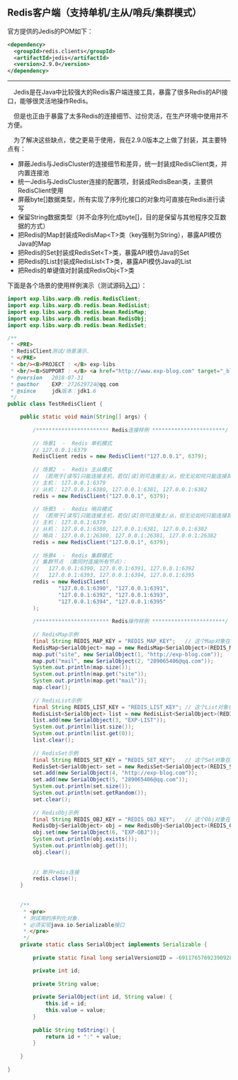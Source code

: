 ## Redis客户端（支持单机/主从/哨兵/集群模式）

官方提供的Jedis的POM如下：

```xml
<dependency>
  <groupId>redis.clients</groupId>
  <artifactId>jedis</artifactId>
  <version>2.9.0</version>
</dependency>
```

--------

　Jedis是在Java中比较强大的Redis客户端连接工具，暴露了很多Redis的API接口，能够很灵活地操作Redis。

　但是也正由于暴露了太多Redis的连接细节、过份灵活，在生产环境中使用并不方便。

　为了解决这些缺点，使之更易于使用，我在2.9.0版本之上做了封装，其主要特点有：

- 屏蔽Jedis与JedisCluster的连接细节和差异，统一封装成RedisClient类，并内置连接池
- 统一Jedis与JedisCluster连接的配置项，封装成RedisBean类，主要供RedisClient使用
- 屏蔽byte\[\]数据类型，所有实现了序列化接口的对象均可直接在Redis进行读写
- 保留String数据类型（并不会序列化成byte\[\]，目的是保留与其他程序交互数据的方式）
- 把Redis的Map封装成RedisMap&lt;T&gt;类（key强制为String），暴露API模仿Java的Map
- 把Redis的Set封装成RedisSet&lt;T&gt;类，暴露API模仿Java的Set
- 把Redis的List封装成RedisList&lt;T&gt;类，暴露API模仿Java的List
- 把Redis的单键值对封装成RedisObj&lt;T&gt;类


下面是各个场景的使用样例演示（测试源码[入口](https://github.com/lyy289065406/exp-libs/blob/master/src/test/java/exp/libs/warp/db/redis/test/TestRedisClient.java)）：
```java
import exp.libs.warp.db.redis.RedisClient;
import exp.libs.warp.db.redis.bean.RedisList;
import exp.libs.warp.db.redis.bean.RedisMap;
import exp.libs.warp.db.redis.bean.RedisObj;
import exp.libs.warp.db.redis.bean.RedisSet;

/**
 * <PRE>
 * RedisClient测试/场景演示.
 * </PRE>
 * <br/><B>PROJECT : </B> exp-libs
 * <br/><B>SUPPORT : </B> <a href="http://www.exp-blog.com" target="_blank">www.exp-blog.com</a> 
 * @version   2018-07-31
 * @author    EXP: 272629724@qq.com
 * @since     jdk版本：jdk1.6
 */
public class TestRedisClient {

	public static void main(String[] args) {
		
		/*********************** Redis连接样例 ***********************/
		
		// 场景1  -  Redis 单机模式
		// 127.0.0.1:6379
		RedisClient redis = new RedisClient("127.0.0.1", 6379);
		
		// 场景2  -  Redis 主从模式 
		// （若用于[读写]只能连接主机，若仅[读]则可连接主/从，但无论如何只能连接其中一台）
		// 主机： 127.0.0.1:6379
		// 从机： 127.0.0.1:6380, 127.0.0.1:6381, 127.0.0.1:6382
		redis = new RedisClient("127.0.0.1", 6379);
		
		// 场景3  -  Redis 哨兵模式 
		// （若用于[读写]只能连接主机，若仅[读]则可连接主/从，但无论如何只能连接其中一台，哨兵不允许连接）
		// 主机： 127.0.0.1:6379
		// 从机： 127.0.0.1:6380, 127.0.0.1:6381, 127.0.0.1:6382
		// 哨兵： 127.0.0.1:26380, 127.0.0.1:26381, 127.0.0.1:26382
		redis = new RedisClient("127.0.0.1", 6379);
				
		// 场景4  -  Redis 集群模式
		// 集群节点 （需同时连接所有节点）：
		//   127.0.0.1:6390, 127.0.0.1:6391, 127.0.0.1:6392
		//   127.0.0.1:6393, 127.0.0.1:6394, 127.0.0.1:6395
		redis = new RedisClient(
				"127.0.0.1:6390", "127.0.0.1:6391", 
				"127.0.0.1:6392", "127.0.0.1:6393", 
				"127.0.0.1:6394", "127.0.0.1:6395"
		);
		
		/*********************** Redis操作样例 ***********************/
		
		// RedisMap示例
		final String REDIS_MAP_KEY = "REDIS_MAP_KEY";	// 这个Map对象在Redis中的键值
		RedisMap<SerialObject> map = new RedisMap<SerialObject>(REDIS_MAP_KEY, redis);
		map.put("site", new SerialObject(1, "http://exp-blog.com"));
		map.put("mail", new SerialObject(2, "289065406@qq.com"));
		System.out.println(map.size());
		System.out.println(map.get("site"));
		System.out.println(map.get("mail"));
		map.clear();
		
		// RedisList示例
		final String REDIS_LIST_KEY = "REDIS_LIST_KEY";	// 这个List对象在Redis中的键值
		RedisList<SerialObject> list = new RedisList<SerialObject>(REDIS_LIST_KEY, redis);
		list.add(new SerialObject(3, "EXP-LIST"));
		System.out.println(list.size());
		System.out.println(list.get(0));
		list.clear();	
		
		// RedisSet示例
		final String REDIS_SET_KEY = "REDIS_SET_KEY";	// 这个Set对象在Redis中的键值
		RedisSet<SerialObject> set = new RedisSet<SerialObject>(REDIS_SET_KEY, redis);
		set.add(new SerialObject(4, "http://exp-blog.com"));
		set.add(new SerialObject(5, "289065406@qq.com"));
		System.out.println(set.size());
		System.out.println(set.getRandom());
		set.clear();
		
		// RedisObj示例
		final String REDIS_OBJ_KEY = "REDIS_OBJ_KEY";	// 这个Obj对象在Redis中的键值
		RedisObj<SerialObject> obj = new RedisObj<SerialObject>(REDIS_OBJ_KEY, redis);
		obj.set(new SerialObject(6, "EXP-OBJ"));
		System.out.println(obj.exists());
		System.out.println(obj.get());
		obj.clear();
		
		
		// 断开redis连接
		redis.close();
	}
	
	
	/**
	 * <pre>
	 * 测试用的序列化对象.
	 * 必须实现java.io.Serializable接口
	 * </pre>
	 */
	private static class SerialObject implements Serializable {
		
		private static final long serialVersionUID = -6911765769239092862L;

		private int id;
		
		private String value;
		
		private SerialObject(int id, String value) {
			this.id = id;
			this.value = value;
		}
		
		public String toString() {
			return id + ":" + value;
		}
		
	}
	
}
```